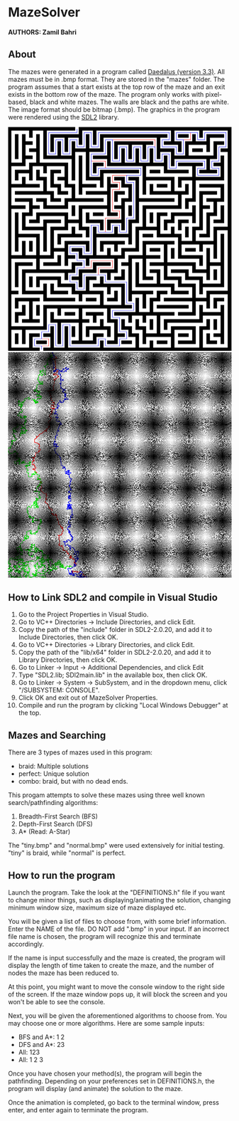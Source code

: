 # MazeSolver

**AUTHORS: Zamil Bahri**

<h2>About</h2>

The mazes were generated in a program called [Daedalus (version 3.3)](http://www.astrolog.org/labyrnth/daedalus.htm). All mazes must be in .bmp format. They are stored in the "mazes" folder. The program assumes that a start exists at the top row of the maze and an exit exists in the bottom row of the maze. The program only works with pixel-based, black and white mazes. The walls are black and the paths are white. The image format should be bitmap (.bmp). The graphics in the program were rendered using the [SDL2](https://libsdl.org/release/SDL2-devel-2.0.22-VC.zip) library.

![](examples/braid63.png)
![](examples/braid1k.png)

<h2> How to Link SDL2 and compile in Visual Studio </h2>

1) Go to the Project Properties in Visual Studio.
2) Go to VC++ Directories -> Include Directories, and click Edit.
4) Copy the path of the "include" folder in SDL2-2.0.20, and add it to Include Directories, then click OK.
4) Go to VC++ Directories -> Library Directories, and click Edit.
5) Copy the path of the "lib/x64" folder in SDL2-2.0.20, and add it to Library Directories, then click OK.
6) Go to Linker -> Input -> Additional Dependencies, and click Edit
7) Type "SDL2.lib; SDl2main.lib" in the available box, then click OK.
8) Go to Linker -> System -> SubSystem, and in the dropdown menu, click "/SUBSYSTEM: CONSOLE".
9) Click OK and exit out of MazeSolver Properties.
10) Compile and run the program by clicking "Local Windows Debugger" at the top.
 
<h2> Mazes and Searching </h2>

There are 3 types of mazes used in this program:
- braid: Multiple solutions
- perfect: Unique solution
- combo: braid, but with no dead ends.

This progam attempts to solve these mazes using three well known search/pathfinding algorithms:
1) Breadth-First Search (BFS)
2) Depth-First Search (DFS)
3) A* (Read: A-Star)

The "tiny.bmp" and "normal.bmp" were used extensively for initial testing. "tiny" is braid, while "normal" is perfect.

<h2>How to run the program</h2>

Launch the program. Take the look at the "DEFINITIONS.h" file if you want to change minor things, such as displaying/animating the solution, changing minimum window size, maximum size of maze displayed etc.

You will be given a list of files to choose from, with some brief information. Enter the NAME of the file. DO NOT add ".bmp" in your input. If an incorrect file name is chosen, the program will recognize this and terminate accordingly.

If the name is input successfully and the maze is created, the program will display the length of time taken to create the maze,
and the number of nodes the maze has been reduced to.

At this point, you might want to move the console window to the right side of the screen. If the maze window pops up, it will
block the screen and you won't be able to see the console.

Next, you will be given the aforementioned algorithms to choose from. You may choose one or more algorithms. Here are some
sample inputs:
- BFS and A*: 1 2
- DFS and A*: 23
- All: 123
- All: 1 2 3

Once you have chosen your method(s), the program will begin the pathfinding. Depending on your preferences set in
DEFINITIONS.h, the program will display (and animate) the solution to the maze.

Once the animation is completed, go back to the terminal window, press enter, and enter again to terminate the program.

